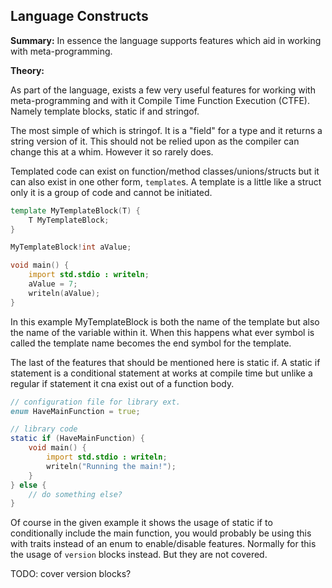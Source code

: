 ## Language Constructs
**Summary:**
In essence the language supports features which aid in working with meta-programming.

**Theory:**

As part of the language, exists a few very useful features for working with meta-programming and with it Compile Time Function Execution (CTFE). Namely template blocks, static if and stringof.

The most simple of which is stringof. It is a "field" for a type and it returns a string version of it. This should not be relied upon as the compiler can change this at a whim. However it so rarely does.

Templated code can exist on function/method classes/unions/structs but it can also exist in one other form, ``template``s.
A template is a little like a struct only it is a group of code and cannot be initiated.

```D
template MyTemplateBlock(T) {
	T MyTemplateBlock;
}

MyTemplateBlock!int aValue;

void main() {
	import std.stdio : writeln;
	aValue = 7;
	writeln(aValue);
}
```
In this example MyTemplateBlock is both the name of the template but also the name of the variable within it. When this happens what ever symbol is called the template name becomes the end symbol for the template.

The last of the features that should be mentioned here is static if. A static if statement is a conditional statement at works at compile time but unlike a regular if statement it cna exist out of a function body.

```D
// configuration file for library ext.
enum HaveMainFunction = true;

// library code
static if (HaveMainFunction) {
	void main() {
		import std.stdio : writeln;
		writeln("Running the main!");
	}
} else {
	// do something else?
}
```
Of course in the given example it shows the usage of static if to conditionally include the main function, you would probably be using this with traits instead of an enum to enable/disable features. Normally for this the usage of ``version`` blocks instead. But they are not covered.

TODO: cover version blocks?